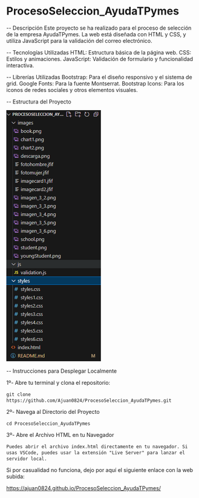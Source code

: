 # ProcesoSeleccion_AyudaTPymes
-- Descripción
    Este proyecto se ha realizado para el proceso de selección de la empresa AyudaTPymes. La web está diseñada con HTML y CSS, y utiliza JavaScript para la validación del correo electrónico.

-- Tecnologías Utilizadas
    HTML: Estructura básica de la página web.
    CSS: Estilos y animaciones.
    JavaScript: Validación de formulario y funcionalidad interactiva.

-- Librerías Utilizadas
    Bootstrap: Para el diseño responsivo y el sistema de grid.
    Google Fonts: Para la fuente Montserrat.
    Bootstrap Icons: Para los iconos de redes sociales y otros elementos visuales.

-- Estructura del Proyecto

![alt text](image.png)


-- Instrucciones para Desplegar Localmente

1º- Abre tu terminal y clona el repositorio:

    git clone https://github.com/Ajuan0824/ProcesoSeleccion_AyudaTPymes.git

2º- Navega al Directorio del Proyecto

    cd ProcesoSeleccion_AyudaTPymes

3º- Abre el Archivo HTML en tu Navegador

    Puedes abrir el archivo index.html directamente en tu navegador. Si usas VSCode, puedes usar la extensión "Live Server" para lanzar el servidor local.

Si por casualidad no funciona, dejo por aquí el siguiente enlace con la web subida: 

https://ajuan0824.github.io/ProcesoSeleccion_AyudaTPymes/